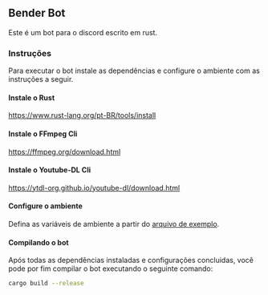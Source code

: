 ## Bender Bot

Este é um bot para o discord escrito em rust.

### Instruções

Para executar o bot instale as dependências e configure o ambiente com as instruções a seguir.

#### Instale o Rust

https://www.rust-lang.org/pt-BR/tools/install

#### Instale o FFmpeg Cli

https://ffmpeg.org/download.html

#### Instale o Youtube-DL Cli

https://ytdl-org.github.io/youtube-dl/download.html

#### Configure o ambiente

Defina as variáveis de ambiente a partir do [arquivo de exemplo](.env.example).

#### Compilando o bot

Após todas as dependências instaladas e configurações concluidas, você pode por fim compilar o bot executando o seguinte comando:

```bash
cargo build --release 
```